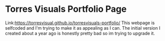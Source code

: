 # Torres Visuals Portfolio Page
Link:https://torresvisual.github.io/torresvisuals-portfolio/
This webpage is selfcoded and I'm trying to make it as appealing as I can.
The initial version I created about a year ago is honestly pretty bad so im trying to upgrade it.

